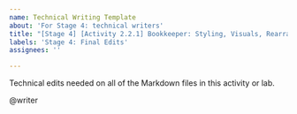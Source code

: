 ```yaml
---
name: Technical Writing Template
about: 'For Stage 4: technical writers'
title: "[Stage 4] [Activity 2.2.1] Bookkeeper: Styling, Visuals, Rearranging Cards"
labels: 'Stage 4: Final Edits'
assignees: ''

---
```


Technical edits needed on all of the Markdown files in this activity or lab.

@writer
